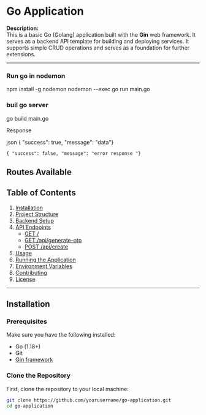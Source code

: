 # Go Application

**Description:**  
This is a basic Go (Golang) application built with the **Gin** web framework. It serves as a backend API template for building and deploying services. It supports simple CRUD operations and serves as a foundation for further extensions.

---
### Run go in nodemon
npm install -g nodemon
nodemon --exec go run main.go

### buil go server
go build main.go


 Response

json
    { "success": true, "message": "data"}

    { "success": false, "message": "error response "}

## Routes Available
## Table of Contents

1. [Installation](#installation)
2. [Project Structure](#project-structure)
3. [Backend Setup](#backend-setup)
4. [API Endpoints](#api-endpoints)
   - [GET /](#1-get-)
   - [GET /api/generate-otp](#2-get-apigenerate-otp)
   - [POST /api/create](#3-post-apicreate)
5. [Usage](#usage)
6. [Running the Application](#running-the-application)
7. [Environment Variables](#environment-variables)
8. [Contributing](#contributing)
9. [License](#license)

---

## Installation

### Prerequisites

Make sure you have the following installed:

- Go (1.18+)
- Git
- [Gin framework](https://github.com/gin-gonic/gin)

### Clone the Repository

First, clone the repository to your local machine:

```bash
git clone https://github.com/yourusername/go-application.git
cd go-application
